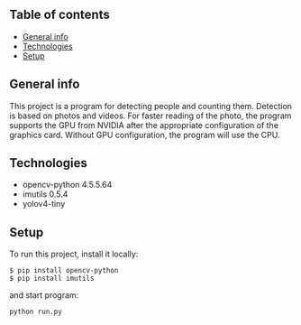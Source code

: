 ## Table of contents
* [General info](#general-info)
* [Technologies](#technologies)
* [Setup](#setup)

## General info
This project is a program for detecting people and counting them. 
Detection is based on photos and videos. 
For faster reading of the photo, the program supports the GPU 
from NVIDIA after the appropriate configuration of the graphics card. 
Without GPU configuration, the program will use the CPU.

## Technologies
* opencv-python 4.5.5.64
* imutils 0.5.4
* yolov4-tiny

## Setup
To run this project, install it locally:
```
$ pip install opencv-python
$ pip install imutils
```
and start program:
```
python run.py
```
